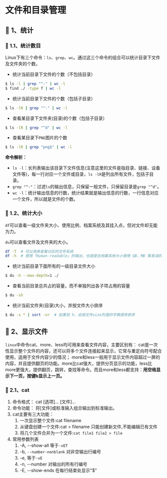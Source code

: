# 文件和目录管理

## 🍊 1、统计

### 🐹 1.1、统计数目

Linux下有三个命令：`ls`、`grep`、`wc`。通过这三个命令的组合可以统计目录下文件及文件夹的个数。

* 统计当前目录下文件的个数（不包括目录）

```bash
$ ls -l | grep "^-" | wc -l
$ find ./ -type f | wc -l
```

* 统计当前目录下文件的个数（包括子目录）

```bash
$ ls -lR | grep "^-" | wc -l
```

* 查看某目录下文件夹\(目录\)的个数（包括子目录）

```bash
$ ls -lR | grep "^d" | wc -l
```

* 查看某目录下`PNG`图片的个数

```bash
$ ls -lR | grep "png$" | wc -l
```

**命令解析：**

* `ls -l`：长列表输出该目录下文件信息\(注意这里的文件是指目录、链接、设备文件等\)，每一行对应一个文件或目录，`ls -lR`是列出所有文件，包括子目录。
* `grep "^-"`：过滤`ls`的输出信息，只保留一般文件，只保留目录是`grep "^d"`。
* `wc -l`：统计输出信息的行数，统计结果就是输出信息的行数，一行信息对应一个文件，所以就是文件的个数。

### 🐹 1.2、统计大小

`df`可以查看一级文件夹大小、使用比例、档案系统及其挂入点，但对文件却无能为力。

`du`可以查看文件及文件夹的大小。

```bash
df -T  # 可以用来查看分区的文件系统
df -h  # 使用「Human-readable」的输出，也就是在档案系统大小使用 GB、MB 等易读的格式。
```

* 统计当前目录下面所有的一级目录文件大小

```bash
$ du -h --max-depth=1 ./
```

* 查看当前目录总共占的容量，而不单独列出各子项占用的容量

```bash
$ du -sh
```

* 统计当前文件夹\(目录\)大小，并按文件大小排序

```bash
$ du -s * | sort -nr  # 如果加 h，会按文件size列值的字典顺序排序
```

## 🍊 2、显示文件

`linux`中命令cat、more、less均可用来查看文件内容，主要区别有： cat是一次性显示整个文件的内容，还可以将多个文件连接起来显示，它常与重定向符号配合使用，适用于文件内容少的情况； more和less一般用于显示文件内容超过一屏的内容，并且提供翻页的功能。more比cat强大，提供分页显示的功能，less比more更强大，提供翻页，跳转，查找等命令。而且more和less都支持：**用空格显示下一页，按键b显示上一页。**

### 🐹 2.1、cat

1. 命令格式： cat \[选项\]... \[文件\]...
2. 命令功能： 将\[文件\]或标准输入组合输出到标准输出。
3. cat主要有三大功能： 
   1. 一次显示整个文件:cat filename 
   2. 从键盘创建一个文件:cat &gt; filename 只能创建新文件,不能编辑已有文件
   3. 将几个文件合并为一个文件:`cat file1 file2 > file`
4. 常用参数列表 
   1. -A, --show-all 等于`-vET`
   2. -b, `--number-nonblank` 对非空输出行编号
   3. -e, 等于`-vE`
   4. -n, --number 对输出的所有行编号
   5. -E, --show-ends 在每行结束处显示"$"

